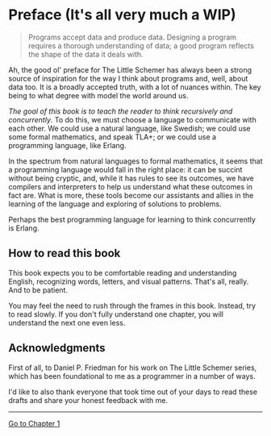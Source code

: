 <meta charset="utf-8">

# Preface (It's all very much a WIP)

> Programs accept data and produce data. Designing a program requires a
> thorough understanding of data; a good program reflects the shape of the data
> it deals with.

Ah, the good ol' preface for The Little Schemer has always been a strong source
of inspiration for the way I think about programs and, well, about data too.
It is a broadly accepted truth, with a lot of nuances within. The key being to
what degree with model the world around us.

_The goal of this book is to teach the reader to think recursively and
concurrently_. To do this, we must choose a language to communicate with each
other. We could use a natural language, like Swedish; we could use some formal
mathematics, and speak TLA+; or we could use a programming language, like
Erlang.

In the spectrum from natural languages to formal mathematics, it seems that a
programming language would fall in the right place: it can be succint without
being cryptic, and, while it has rules to see its outcomes, we have compilers
and interpreters to help us understand what these outcomes in fact are. What is
more, these tools become our assistants and allies in the learning of the
language and exploring of solutions to problems.

Perhaps the best programming language for learning to think concurrently is
Erlang.

## How to read this book

This book expects you to be comfortable reading and understanding English,
recognizing words, letters, and visual patterns. That's all, really. And to be
patient.

You may feel the need to rush through the frames in this book. Instead, try to
read slowly. If you don't fully understand one chapter, you will understand
the next one even less. 

## Acknowledgments

First of all, to Daniel P. Friedman for his work on The Little Schemer series,
which has been foundational to me as a programmer in a number of ways.

I'd like to also thank everyone that took time out of your days to read these
drafts and share your honest feedback with me.

---

<a href="/chapters/1-stuff.html"> Go to Chapter 1 </a>
